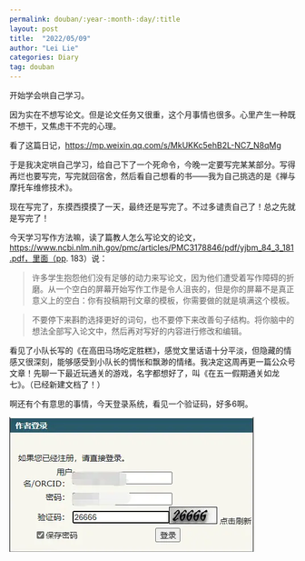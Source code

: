 ```yaml
---
permalink: douban/:year-:month-:day/:title
layout: post
title:  "2022/05/09"
author: "Lei Lie"
categories: Diary
tag: douban
---
```


开始学会哄自己学习。

因为实在不想写论文。但是论文任务又很重，这个月事情也很多。心里产生一种既不想干，又焦虑干不完的心理。

看了这篇日记，https://mp.weixin.qq.com/s/MkUKKc5ehB2L-NC7_N8qMg

于是我决定哄自己学习，给自己下了一个死命令，今晚一定要写完某某部分。写得再烂也要写完，写完就回宿舍，然后看自己想看的书——我为自己挑选的是《禅与摩托车维修技术》。

现在写完了，东摸西摸摸了一天，最终还是写完了。不过多谴责自己了！总之先就是写完了！

今天学习写作方法嘛，读了篇教人怎么写论文的论文，https://www.ncbi.nlm.nih.gov/pmc/articles/PMC3178846/pdf/yjbm_84_3_181.pdf，里面（pp. 183）说：

> 许多学生抱怨他们没有足够的动力来写论文，因为他们遭受着写作障碍的折磨。从一个空白的屏幕开始写作工作是令人沮丧的，但是你的屏幕不是真正意义上的空白：你有投稿期刊文章的模板，你需要做的就是填满这个模板。

> 不要停下来斟酌选择更好的词句，也不要停下来改善句子结构。将你脑中的想法全部写入论文中，然后再对写好的内容进行修改和编辑。

看见了小队长写的《在高田马场吃定胜糕》，感觉文里话语十分平淡，但隐藏的情感又很深刻，能够感受到小队长的惆怅和飘渺的情绪。我决定这周再更一篇公众号文章！先聊一下最近玩通关的游戏，名字都想好了，叫《在五一假期通关如龙七》。（已经新建文档了！）

啊还有个有意思的事情，今天登录系统，看见一个验证码，好多6啊。

![img1](../images/img-2022-05-09/img1.jpg)
